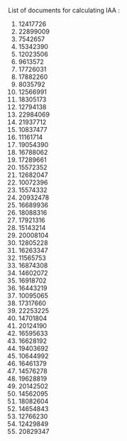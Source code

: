 List of documents for calculating IAA :

1. 12417726
1. 22899009
1. 7542657
1. 15342390
1. 12023506
1. 9613572
1. 17726031
1. 17882260
1. 8035792
1. 12566991
1. 18305173
1. 12794138
1. 22984069
1. 21937712
1. 10837477
1. 11161714
1. 19054390
1. 16788062
1. 17289661
1. 15572352
1. 12682047
1. 10072396
1. 15574332
1. 20932478
1. 16689936
1. 18088316
1. 17921316
1. 15143214
1. 20008104
1. 12805228
1. 16263347
1. 11565753
1. 16874308
1. 14602072
1. 16918702
1. 16443219
1. 10095065
1. 17317660
1. 22253225
1. 14701804
1. 20124190
1. 16595633
1. 16628192
1. 19403692
1. 10644992
1. 16461379
1. 14576278
1. 19628819
1. 20142502
1. 14562095
1. 18082604
1. 14654843
1. 12766230
1. 12429849
2. 20829347
